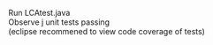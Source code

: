Run LCAtest.java<br />
Observe j unit tests passing<br />
(eclipse recommened to view code coverage of tests)
